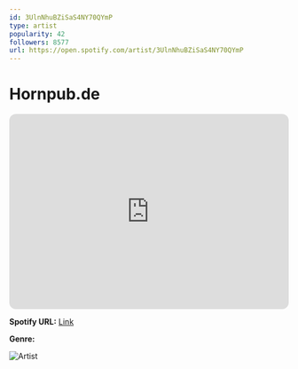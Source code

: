 ```yaml
---
id: 3UlnNhuBZiSaS4NY70QYmP
type: artist
popularity: 42
followers: 8577
url: https://open.spotify.com/artist/3UlnNhuBZiSaS4NY70QYmP
---
```

# Hornpub.de

<iframe style="border-radius:12px" src="https://open.spotify.com/embed/artist/3UlnNhuBZiSaS4NY70QYmP" width="100%" height="352" frameBorder="0" allowfullscreen="" allow="autoplay; clipboard-write; encrypted-media; fullscreen; picture-in-picture" loading="lazy"></iframe>

**Spotify URL:** [Link](https://open.spotify.com/artist/3UlnNhuBZiSaS4NY70QYmP)

**Genre:** 

![Artist](https://i.scdn.co/image/ab6761610000e5ebcdd1570e979b4c24026520f0)
